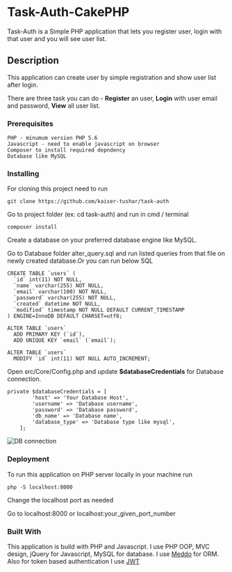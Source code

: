 # Task-Auth-CakePHP

Task-Auth is a Simple PHP application that lets you register user, login with that user and you will see user list.

## Description
This application can create user by simple registration and show user list after login.

There are three task you can do - **Register** an user, **Login** with user email and password, **View** all user list.

### Prerequisites
```
PHP - minumum version PHP 5.6
Javascript - need to enable javascript on browser
Composer to install required depndency
Database like MySQL
```

### Installing
 For cloning this project need to run
 ```
git clone https://github.com/kaiser-tushar/task-auth
```
Go to project folder (ex: cd task-auth) and run in cmd / terminal
```
composer install
```
Create a database on your preferred database engine like MySQL.

Go to Database folder alter_query.sql and run listed queries from that file on newly created database.Or you can run below SQL
```
CREATE TABLE `users` (
  `id` int(11) NOT NULL,
  `name` varchar(255) NOT NULL,
  `email` varchar(100) NOT NULL,
  `password` varchar(255) NOT NULL,
  `created` datetime NOT NULL,
  `modified` timestamp NOT NULL DEFAULT CURRENT_TIMESTAMP
) ENGINE=InnoDB DEFAULT CHARSET=utf8;

ALTER TABLE `users`
  ADD PRIMARY KEY (`id`),
  ADD UNIQUE KEY `email` (`email`);

ALTER TABLE `users`
  MODIFY `id` int(11) NOT NULL AUTO_INCREMENT;
```

Open src/Core/Config.php and update **$databaseCredentials** for Database connection.
```
private $databaseCredentials = [
        'host' => 'Your Database Host',
        'username' => 'Database username',
        'password' => 'Database password',
        'db_name' => 'Database name',
        'database_type' => 'Database type like mysql',
    ];
```
![DB connection](https://i.imgur.com/40IcQRN.png)

### Deployment
To run  this application on PHP server locally in your machine run

```
php -S localhost:8000
```
Change the localhost port as needed

Go to localhost:8000 or localhost:your_given_port_number

### Built With
This application is build with PHP and Javascript. I use PHP OOP, MVC design, jQuery for Javascript, MySQL for database. I use [Meddo](https://medoo.in/) for ORM. Also for token based authentication I use  [JWT](http://jwt.io/)
